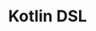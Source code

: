 ---
layout: article
title: Kotlin DSL
description: Explore Kotlin DSL
image: assets/images/kotlin_dsl.webp
---